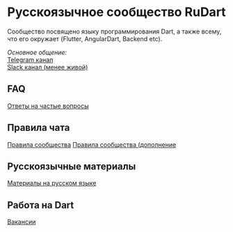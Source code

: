 # Русскоязычное сообщество RuDart
Сообщество посвящено языку программирования Dart, а также всему, что его окружает (Flutter, AngularDart, Backend etc).  

_Основное общение:_  
[Telegram канал](https://t.me/rudart)  
[Slack канал (менее живой)](http://dart-ru.herokuapp.com/)


## FAQ
[Ответы на частые вопросы](faq.md)

## Правила чата
[Правила сообщества](chat_rules.md)
[Правила сообщества (дополнение](chat_rules_2022.md)

## Русскоязычные материалы
[Материалы на русском языке](ru_resources.md)

## Работа на Dart
[Вакансии](jobs.md)

